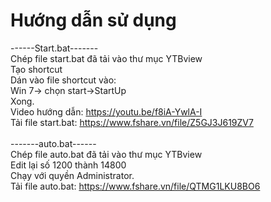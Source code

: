 # Hướng dẫn sử dụng
------Start.bat-------<br>
Chép file start.bat đã tải vào thư mục YTBview
<br>
Tạo shortcut
<br>
Dán vào file shortcut vào:<br>
Win 7-> chọn start->StartUp<br>
Xong.<br>
Video hướng dẫn: https://youtu.be/f8iA-YwlA-I <br>
Tải file start.bat: https://www.fshare.vn/file/Z5GJ3J619ZV7 <br><br>
-------auto.bat------<br>
Chép file auto.bat đã tải vào thư mục YTBview
<br>Edit lại số 1200 thành 14800<br>
Chạy với quyền Administrator.<br>
Tải file auto.bat: https://www.fshare.vn/file/QTMG1LKU8BO6


